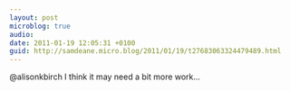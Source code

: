 ```yaml
---
layout: post
microblog: true
audio: 
date: 2011-01-19 12:05:31 +0100
guid: http://samdeane.micro.blog/2011/01/19/t27683063324479489.html
---
```

@alisonkbirch I think it may need a bit more work...
